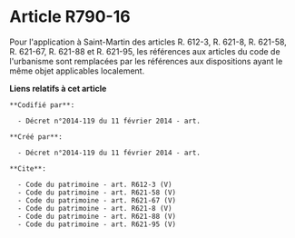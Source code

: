 # Article R790-16

Pour l'application à Saint-Martin des articles R. 612-3, R. 621-8, R. 621-58, R. 621-67, R. 621-88 et R. 621-95, les
références aux articles du code de l'urbanisme sont remplacées par les références aux dispositions ayant le même objet
applicables localement.

**Liens relatifs à cet article**

	**Codifié par**:

	  - Décret n°2014-119 du 11 février 2014 - art.

	**Créé par**:

	  - Décret n°2014-119 du 11 février 2014 - art.

	**Cite**:

	  - Code du patrimoine - art. R612-3 (V)
	  - Code du patrimoine - art. R621-58 (V)
	  - Code du patrimoine - art. R621-67 (V)
	  - Code du patrimoine - art. R621-8 (V)
	  - Code du patrimoine - art. R621-88 (V)
	  - Code du patrimoine - art. R621-95 (V)
